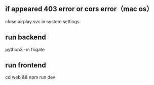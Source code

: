 ## if appeared 403 error or cors error（mac os）
close airplay svc in system settings

## run backend
python3 -m frigate

## run frontend
cd web && npm run dev

